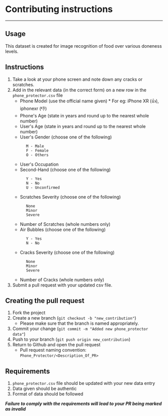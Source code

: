 # Contributing instructions

---
## Usage
This dataset is created for image recognition of food over various doneness levels.

## Instructions

1. Take a look at your phone screen and note down any cracks or scratches.
2. Add in the relevant data (in the correct form) on a new row in the `phone_protector.csv` file
      * Phone Model (use the official name given)
            * For eg: iPhone XR (:+1:), iphonexr (:-1:)
      * Phone's Age (state in years and round up to the nearest whole number)
      * User's Age (state in years and round up to the nearest whole number)
      * User's Gender (choose one of the following)
      ```
            M - Male
            F - Female
            O - Others
      ```
      * User's Occupation
      * Second-Hand (choose one of the following)
      ```
            Y - Yes
            N - No
            U - Unconfirmed
      ```
      * Scratches Severity (choose one of the following)
      ```
            None
            Minor
            Severe
      ```
      * Number of Scratches (whole numbers only)
      * Air Bubbles (choose one of the following)
      ```
            Y - Yes
            N - No
      ```
      * Cracks Severity (choose one of the following)
      ```
            None
            Minor
            Severe
      ```
      * Number of Cracks (whole numbers only)
3. Submit a pull request with your updated csv file. 


## Creating the pull request

1. Fork the project
2. Create a new branch (`git checkout -b "new_contribution"`)
      * Please make sure that the branch is named appropriately. 
3. Commit your change (`git commit -m "Added new phone_protector data"`)
4. Push to your branch (`git push origin new_contribution`)
5. Return to Github and open the pull request
      * Pull request naming convention: `Phone_Protector/<Description_Of_PR>`

## Requirements
1. `phone_protector.csv` file should be updated with your new data entry
2. Data given should be authentic
3. Format of data should be followed


**_Failure to comply with the requirements will lead to your PR being marked as invalid_**

  
  

